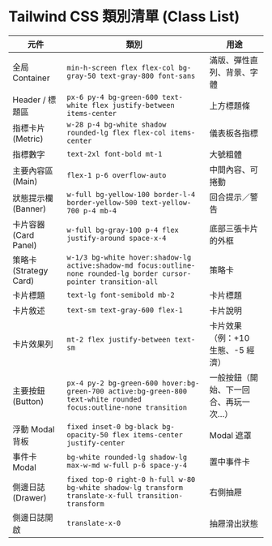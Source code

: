 # Tailwind CSS 類別清單 (Class List)

| 元件                | 類別                                                                                                              | 用途                                |
|---------------------|-------------------------------------------------------------------------------------------------------------------|------------------------------------|
| 全局 Container       | `min-h-screen flex flex-col bg-gray-50 text-gray-800 font-sans`                                                       | 滿版、彈性直列、背景、字體           |
| Header / 標題區       | `px-6 py-4 bg-green-600 text-white flex justify-between items-center`                                               | 上方標題條                           |
| 指標卡片 (Metric)      | `w-28 p-4 bg-white shadow rounded-lg flex flex-col items-center`                                                      | 儀表板各指標                         |
| 指標數字             | `text-2xl font-bold mt-1`                                                                                            | 大號粗體                             |
| 主要內容區 (Main)     | `flex-1 p-6 overflow-auto`                                                                                           | 中間內容、可捲動                     |
| 狀態提示欄 (Banner)    | `w-full bg-yellow-100 border-l-4 border-yellow-500 text-yellow-700 p-4 mb-4`                                            | 回合提示／警告                       |
| 卡片容器 (Card Panel)  | `w-full bg-gray-100 p-4 flex justify-around space-x-4`                                                               | 底部三張卡片的外框                   |
| 策略卡 (Strategy Card) | `w-1/3 bg-white hover:shadow-lg active:shadow-md focus:outline-none rounded-lg border cursor-pointer transition-all` | 策略卡                              |
| 卡片標題             | `text-lg font-semibold mb-2`                                                                                         | 卡片標題                            |
| 卡片敘述             | `text-sm text-gray-600 flex-1`                                                                                        | 卡片說明                            |
| 卡片效果列           | `mt-2 flex justify-between text-sm`                                                                                   | 卡片效果（例：+10 生態、-5 經濟）   |
| 主要按鈕 (Button)      | `px-4 py-2 bg-green-600 hover:bg-green-700 active:bg-green-800 text-white rounded focus:outline-none transition`   | 一般按鈕（開始、下一回合、再玩一次…） |
| 浮動 Modal 背板        | `fixed inset-0 bg-black bg-opacity-50 flex items-center justify-center`                                                | Modal 遮罩                           |
| 事件卡 Modal         | `bg-white rounded-lg shadow-lg max-w-md w-full p-6 space-y-4`                                                          | 置中事件卡                          |
| 側邊日誌 (Drawer)      | `fixed top-0 right-0 h-full w-80 bg-white shadow-lg transform translate-x-full transition-transform`               | 右側抽屜                            |
| 側邊日誌開啟           | `translate-x-0`                                                                                                       | 抽屜滑出狀態                        |